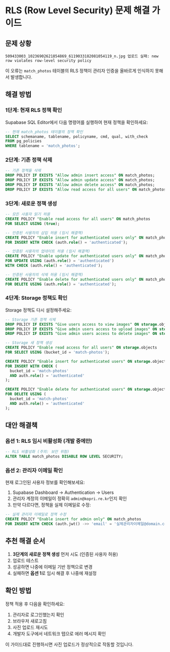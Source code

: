 # RLS (Row Level Security) 문제 해결 가이드

## 문제 상황
```
509433003_10236902621854869_6119033182081054119_n.jpg 업로드 실패: new row violates row-level security policy
```

이 오류는 `match_photos` 테이블의 RLS 정책이 관리자 인증을 올바르게 인식하지 못해서 발생합니다.

## 해결 방법

### 1단계: 현재 RLS 정책 확인
Supabase SQL Editor에서 다음 명령어를 실행하여 현재 정책을 확인하세요:

```sql
-- 현재 match_photos 테이블의 정책 확인
SELECT schemaname, tablename, policyname, cmd, qual, with_check 
FROM pg_policies 
WHERE tablename = 'match_photos';
```

### 2단계: 기존 정책 삭제
```sql
-- 기존 정책들 삭제
DROP POLICY IF EXISTS "Allow admin insert access" ON match_photos;
DROP POLICY IF EXISTS "Allow admin update access" ON match_photos;
DROP POLICY IF EXISTS "Allow admin delete access" ON match_photos;
DROP POLICY IF EXISTS "Allow read access for all users" ON match_photos;
```

### 3단계: 새로운 정책 생성
```sql
-- 모든 사용자 읽기 허용
CREATE POLICY "Enable read access for all users" ON match_photos
FOR SELECT USING (true);

-- 인증된 사용자의 삽입 허용 (임시 해결책)
CREATE POLICY "Enable insert for authenticated users only" ON match_photos
FOR INSERT WITH CHECK (auth.role() = 'authenticated');

-- 인증된 사용자의 업데이트 허용 (임시 해결책)
CREATE POLICY "Enable update for authenticated users only" ON match_photos
FOR UPDATE USING (auth.role() = 'authenticated')
WITH CHECK (auth.role() = 'authenticated');

-- 인증된 사용자의 삭제 허용 (임시 해결책)
CREATE POLICY "Enable delete for authenticated users only" ON match_photos
FOR DELETE USING (auth.role() = 'authenticated');
```

### 4단계: Storage 정책도 확인
Storage 정책도 다시 설정해주세요:

```sql
-- Storage 기존 정책 삭제
DROP POLICY IF EXISTS "Give users access to view images" ON storage.objects;
DROP POLICY IF EXISTS "Give admin users access to upload images" ON storage.objects;
DROP POLICY IF EXISTS "Give admin users access to delete images" ON storage.objects;

-- Storage 새 정책 생성
CREATE POLICY "Enable read access for all users" ON storage.objects
FOR SELECT USING (bucket_id = 'match-photos');

CREATE POLICY "Enable insert for authenticated users" ON storage.objects
FOR INSERT WITH CHECK (
  bucket_id = 'match-photos' 
  AND auth.role() = 'authenticated'
);

CREATE POLICY "Enable delete for authenticated users" ON storage.objects
FOR DELETE USING (
  bucket_id = 'match-photos' 
  AND auth.role() = 'authenticated'
);
```

## 대안 해결책

### 옵션 1: RLS 임시 비활성화 (개발 중에만)
```sql
-- RLS 비활성화 (주의: 보안 위험)
ALTER TABLE match_photos DISABLE ROW LEVEL SECURITY;
```

### 옵션 2: 관리자 이메일 확인
현재 로그인된 사용자 정보를 확인해보세요:

1. Supabase Dashboard → Authentication → Users
2. 관리자 계정의 이메일이 정확히 `admin@kopri.re.kr`인지 확인
3. 만약 다르다면, 정책을 실제 이메일로 수정:

```sql
-- 실제 관리자 이메일로 정책 수정
CREATE POLICY "Enable insert for admin only" ON match_photos
FOR INSERT WITH CHECK (auth.jwt() ->> 'email' = '실제관리자이메일@domain.com');
```

## 추천 해결 순서

1. **3단계의 새로운 정책 생성** 먼저 시도 (인증된 사용자 허용)
2. 업로드 테스트
3. 성공하면 나중에 이메일 기반 정책으로 변경
4. 실패하면 **옵션 1**로 임시 해결 후 나중에 재설정

## 확인 방법
정책 적용 후 다음을 확인하세요:

1. 관리자로 로그인했는지 확인
2. 브라우저 새로고침
3. 사진 업로드 재시도
4. 개발자 도구에서 네트워크 탭으로 에러 메시지 확인

이 가이드대로 진행하시면 사진 업로드가 정상적으로 작동할 것입니다.